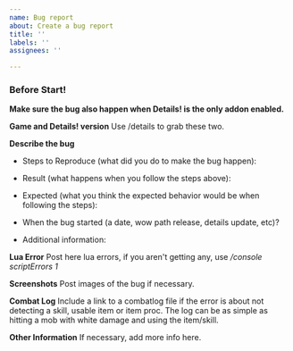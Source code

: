 ```yaml
---
name: Bug report
about: Create a bug report
title: ''
labels: ''
assignees: ''

---
```


### **Before Start!**
**Make sure the bug also happen when Details! is the only addon enabled.**

**Game and Details! version**
Use /details to grab these two.


**Describe the bug**
- Steps to Reproduce (what did you do to make the bug happen):

- Result (what happens when you follow the steps above):

- Expected (what you think the expected behavior would be when following the steps):

- When the bug started (a date, wow path release, details update, etc)?

- Additional information:


**Lua Error**
Post here lua errors, if you aren't getting any, use */console scriptErrors 1*


**Screenshots**
Post images of the bug if necessary.


**Combat Log**
Include a link to a combatlog file if the error is about not detecting a skill, usable item or item proc.
The log can be as simple as hitting a mob with white damage and using the item/skill.


**Other Information**
If necessary, add more info here.
